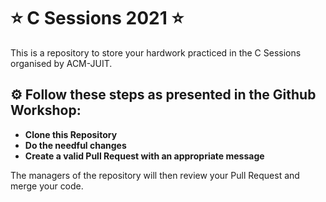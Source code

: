 # :star: C Sessions 2021 :star:
This is a repository to store your hardwork practiced in the C Sessions organised by ACM-JUIT.
<br>
## :gear: Follow these steps as presented in the Github Workshop:
- **Clone this Repository**
- **Do the needful changes**
- **Create a valid Pull Request with an appropriate message**

The managers of the repository will then review your Pull Request and merge your code.
